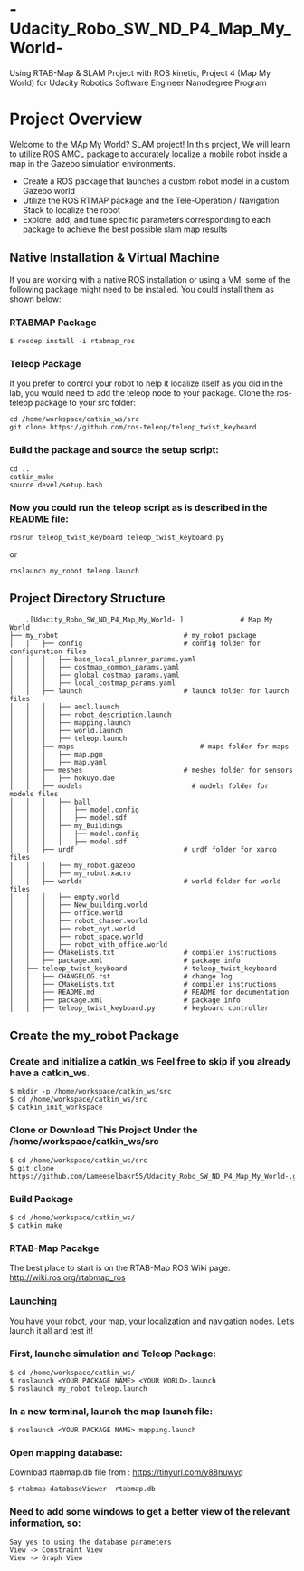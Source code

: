 # -Udacity_Robo_SW_ND_P4_Map_My_World-
Using RTAB-Map &amp; SLAM Project with ROS kinetic, Project 4 (Map My World) for Udacity Robotics Software Engineer Nanodegree Program 

# Project Overview

Welcome to the MAp My World? SLAM project! In this project, We will learn to utilize ROS AMCL package to accurately localize a mobile robot inside a map in the Gazebo simulation environments.

   *  Create a ROS package that launches a custom robot model in a custom Gazebo world
   *  Utilize the ROS RTMAP package and the Tele-Operation / Navigation Stack to localize the robot
   *  Explore, add, and tune specific parameters corresponding to each package to achieve the best possible slam map results




## Native Installation & Virtual Machine

If you are working with a native ROS installation or using a VM, some of the following package might need to be installed. You could install them as shown below:


### RTABMAP Package

```
$ rosdep install -i rtabmap_ros
```

### Teleop Package

If you prefer to control your robot to help it localize itself as you did in the lab, you would need to add the teleop node to your package. Clone the ros-teleop package to your src folder:

```
cd /home/workspace/catkin_ws/src
git clone https://github.com/ros-teleop/teleop_twist_keyboard
```

### Build the package and source the setup script:
```
cd ..
catkin_make
source devel/setup.bash
```

### Now you could run the teleop script as is described in the README file:

```
rosrun teleop_twist_keyboard teleop_twist_keyboard.py
```

or

```
roslaunch my_robot teleop.launch
```

## Project Directory Structure

        .[Udacity_Robo_SW_ND_P4_Map_My_World- ]              # Map My World
	├── my_robot                               # my_robot package        
	│   │   ├── config                         # config folder for configuration files   
	│   │   │   ├── base_local_planner_params.yaml
	│   │   │   ├── costmap_common_params.yaml
	│   │   │   ├── global_costmap_params.yaml
	│   │   │   ├── local_costmap_params.yaml
	│   │   ├── launch                         # launch folder for launch files   
	│   │   │   ├── amcl.launch
	│   │   │   ├── robot_description.launch
	│	│	│	├── mapping.launch
	│   │   │   ├── world.launch
 	│   │   │   ├── teleop.launch   
	│   │   ├── maps                           	   # maps folder for maps
	│   │   │   ├── map.pgm
	│   │   │   ├── map.yaml
	│   │   ├── meshes                         # meshes folder for sensors
	│   │   │   ├── hokuyo.dae
    │   │   ├── models                           # models folder for models files
    │   │   │   ├── ball
    │   │   │   │   ├── model.config
    │   │   │   │   ├── model.sdf
    │   │   │   ├── my_Buildings
    │   │   │   │   ├── model.config
    │   │   │   │   ├── model.sdf	      
	│   │   ├── urdf                           # urdf folder for xarco files
	│   │   │   ├── my_robot.gazebo
	│   │   │   ├── my_robot.xacro
	│   │   ├── worlds                         # world folder for world files
	│   │   │   ├── empty.world
    │   │   │   ├── New_building.world
    │   │   │   ├── office.world	
    │   │   │   ├── robot_chaser.world	
    │   │   │   ├── robot_nyt.world		
    │   │   │   ├── robot_space.world	
    │   │   │   ├── robot_with_office.world	
	│   │   ├── CMakeLists.txt                 # compiler instructions
	│   │   ├── package.xml                    # package info
	│   ├── teleop_twist_keyboard              # teleop_twist_keyboard
	│   │   ├── CHANGELOG.rst                  # change log
	│   │   ├── CMakeLists.txt                 # compiler instructions
	│   │   ├── README.md                      # README for documentation
	│   │   ├── package.xml                    # package info
	│   │   ├── teleop_twist_keyboard.py       # keyboard controller
                         

## Create the my_robot Package

### Create and initialize a catkin_ws Feel free to skip if you already have a catkin_ws.

```
$ mkdir -p /home/workspace/catkin_ws/src
$ cd /home/workspace/catkin_ws/src
$ catkin_init_workspace
```

### Clone or Download This Project Under the /home/workspace/catkin_ws/src

```
$ cd /home/workspace/catkin_ws/src
$ git clone https://github.com/Lameeselbakr55/Udacity_Robo_SW_ND_P4_Map_My_World-.git
```

### Build Package

```
$ cd /home/workspace/catkin_ws/
$ catkin_make
```

### RTAB-Map Pacakge

The best place to start is on the RTAB-Map ROS Wiki page. http://wiki.ros.org/rtabmap_ros

### Launching

You have your robot, your map, your localization and navigation nodes. Let’s launch it all and test it!

### First, launche simulation and Teleop Package:

```
$ cd /home/workspace/catkin_ws/
$ roslaunch <YOUR PACKAGE NAME> <YOUR WORLD>.launch
$ roslaunch my_robot teleop.launch
```

### In a new terminal, launch the map launch file:

```
$ roslaunch <YOUR PACKAGE NAME> mapping.launch
```

### Open mapping database:

Download rtabmap.db file from : https://tinyurl.com/y88nuwyq

```
$ rtabmap-databaseViewer  rtabmap.db
```
### Need to add some windows to get a better view of the relevant information, so:

	Say yes to using the database parameters
	View -> Constraint View
	View -> Graph View

